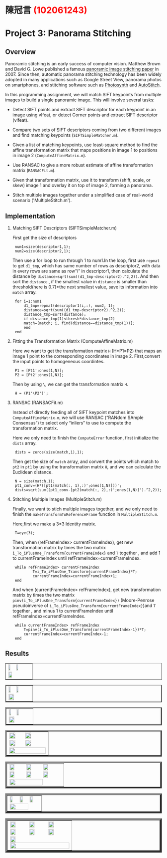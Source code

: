 # 陳冠言 <span style="color:red">(102061243)</span>

# Project 3: Panorama Stitching

## Overview
Panoramic stitching is an early success of computer vision. Matthew Brown and David G. Lowe published a famous [panoramic image stitching paper](http://www.cs.ubc.ca/~lowe/papers/07brown.pdf) in 2007. Since then, automatic panorama stitching technology has been widely adopted in many applications such as Google Street View, panorama photos on smartphones, and stitching software such as [Photosynth](http://photosynth.net/) and [AutoStitch](http://cs.bath.ac.uk/brown/autostitch/autostitch.html).

In this programming assignment, we will match SIFT keypoints from multiple images to build a single panoramic image. This will involve several tasks:

* Detect SIFT points and extract SIFT descriptor for each keypoint in an image using vlfeat, or
  detect Corner points and extract SIFT descriptor (vlfeat).

* Compare two sets of SIFT descriptors coming from two different images and find matching keypoints (`SIFTSimpleMatcher.m`).

* Given a list of matching keypoints, use least-square method to find the affine transformation matrix that maps positions in image 1 to positions in image 2 (`ComputeAffineMatrix.m`).

* Use RANSAC to give a more robust estimate of affine transformation matrix (`RANSACFit.m`).

* Given that transformation matrix, use it to transform (shift, scale, or skew) image 1 and overlay it on top of image 2, forming a panorama. 

* Stitch multiple images together under a simplified case of real-world scenario ('MultipleStitch.m').

## Implementation
1. Matching SIFT Descriptors (SIFTSimpleMatcher.m)

	First get the size of descriptors
	
		num1=size(descriptor1,1);
		num2=size(descriptor2,1);
	
	Then use a for loop to run through 1 to num1.In the loop, first use `repmat` to get `d1_tmp`, which has same number of rows as descriptor2, with data in every rows are same as row"i" in descriptor1, then calculate the distance by `distance=sqrt(sum((d1_tmp-descriptor2).^2,2))`. And then sort the `distance` , if the smallest value in `distance` is smaller than threshold(here is 0.7)*the next smallest value, save its information into `match` array.

		for i=1:num1
			d1_tmp=repmat(descriptor1(i,:), num2, 1);
			distance=sqrt(sum((d1_tmp-descriptor2).^2,2));
			distance_tmp=sort(distance);
			if distance_tmp(1)<thresh*distance_tmp(2)
			match=[match; i, find(distance==distance_tmp(1))];
			end
		end

2. Fitting the Transformation Matrix (ComputeAffineMatrix.m)

	Here we want to get the transformation matrix `H` (H*P1=P2) that maps an image 1 point to the corresponding coordinates in image 2. First,convert the input points to homogeneous coordintes.

		P1 = [Pt1';ones(1,N)];
		P2 = [Pt2';ones(1,N)];

	Then by using `\`, we can get the transformation matrix `H`.

		H = (P1'\P2')';

3. RANSAC (RANSACFit.m)  

	Instead of directly feeding all of SIFT keypoint matches into `ComputeAffineMatrix.m`, we will use RANSAC (“RANdom SAmple Consensus”) to select only “inliers” to use to compute the transformation matrix.

	Here we only need to finish the `ComputeError` function, first initialize the `dists` array.

		dists = zeros(size(match,1),1);

	Then get the size of `match` array, and convert the points which match to `pt2` in `pt1` by using the transformation matrix `H`, and we can calculate the Euclidean distance.

		N = size(match,1);
		pt1_conv=(H*([pt1(match(:, 1),:)';ones(1,N)]))';
		dists=sqrt(sum((pt1_conv-[pt2(match(:, 2),:)';ones(1,N)]').^2,2));
	
4. Stitching Multiple Images (MultipleStitch.m)  

	Finally, we want to stich multiple images together, and we only need to finish the `makeTransformToReferenceFrame` function in `MultipleStitch.m`.

	Here,first we make a 3*3 Identity matrix.

		T=eye(3);

	Then, when (refFrameIndex> currentFrameIndex), get new transformation matrix by times the two matrix `i_To_iPlusOne_Transform{currentFrameIndex}` and `T` together , and add 1 to currentFrameIndex until refFrameIndex=currentFrameIndex.

		while refFrameIndex> currentFrameIndex
    			T=i_To_iPlusOne_Transform{currentFrameIndex}*T;
    			currentFrameIndex=currentFrameIndex+1;
		end
	
	And when (currentFrameIndex> refFrameIndex), get new transformation matrix by times the two matrix `pinv(i_To_iPlusOne_Transform{currentFrameIndex})` (Moore-Penrose pseudoinverse of `i_To_iPlusOne_Transform{currentFrameIndex}`)and `T` together , and minus 1 to currentFrameIndex until refFrameIndex=currentFrameIndex.

		while currentFrameIndex> refFrameIndex
			T=pinv(i_To_iPlusOne_Transform{currentFrameIndex-1})*T;
			currentFrameIndex=currentFrameIndex-1;
		end


## Results

<table border=1>
<tr>
<td>
<img src="../data/Hanging1.png" width="30%"/>
<img src="../data/Hanging2.png" width="30%"/>
<img src="../results/Hanging.jpg" width="40%"/>
</td>
</tr>
</table>


<table border=2>
<tr>
<td>
<img src="../data/MelakwaLake1.png" width="30%"/>
<img src="../data/MelakwaLake2.png" width="30%"/>
<img src="../results/MelakwaLake.jpg" width="50%"/>
</td>
</tr>
</table>


<table border=3>
<tr>
<td>
<img src="../data/uttower1.jpg" width="30%"/>
<img src="../data/uttower2.jpg" width="30%"/>
<img src="../results/uttower_pano.jpg" width="50%"/>
</td>
</tr>
</table>


<table border=4>
<tr>
<td>
<img src="../data/yosemite1.jpg" width="40%"/>
<img src="../data/yosemite2.jpg" width="40%"/>
<img src="../data/yosemite3.jpg" width="40%"/>
<img src="../data/yosemite4.jpg" width="40%"/>
<img src="../results/yosemite.jpg" width="100%"/>
</td>
</tr>
</table>


<table border=5>
<tr>
<td>
<img src="../data/Rainier1.png" width="30%"/>
<img src="../data/Rainier2.png" width="30%"/>
<img src="../data/Rainier3.png" width="30%"/>
<img src="../data/Rainier4.png" width="30%"/>
<img src="../data/Rainier5.png" width="30%"/>
<img src="../data/Rainier6.png" width="30%"/>
<img src="../results/Rainier.jpg" width="80%"/>
</td>
</tr>
</table>


<table border=6>
<tr>
<td>
<img src="../data/desktop.jpg" width="30%"/>
<img src="../data/desktop2.jpg" width="30%"/>
<img src="../data/desktop3.jpg" width="30%"/>
<img src="../results/desktop.jpg" width="80%"/>
</td>
</tr>
</table>

<table border=7>
<tr>
<td>
<img src="../data/landscape1.jpg" width="30%"/>
<img src="../data/landscape2.jpg" width="30%"/>
<img src="../data/landscape3.jpg" width="30%"/>
<img src="../data/landscape4.jpg" width="30%"/>
<img src="../data/landscape5.jpg" width="30%"/>
<img src="../data/landscape6.jpg" width="30%"/>
<img src="../data/landscape7.jpg" width="30%"/>
<img src="../results/landscape.jpg" width="100%"/>
</td>
</tr>
</table>
